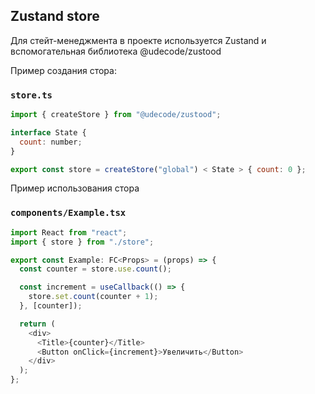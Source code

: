 ## Zustand store

Для стейт-менеджмента в проекте используется Zustand и вспомогательная библиотека @udecode/zustood

Пример создания стора:

### `store.ts`

```js
import { createStore } from "@udecode/zustood";

interface State {
  count: number;
}

export const store = createStore("global") < State > { count: 0 };
```

Пример использования стора

### `components/Example.tsx`

```js
import React from "react";
import { store } from "./store";

export const Example: FC<Props> = (props) => {
  const counter = store.use.count();

  const increment = useCallback(() => {
    store.set.count(counter + 1);
  }, [counter]);

  return (
    <div>
      <Title>{counter}</Title>
      <Button onClick={increment}>Увеличить</Button>
    </div>
  );
};
```
